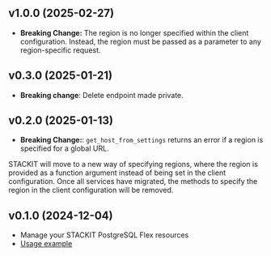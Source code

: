 ## v1.0.0 (2025-02-27)

- **Breaking Change:** The region is no longer specified within the client configuration. Instead, the region must be passed as a parameter to any region-specific request.

## v0.3.0 (2025-01-21)

- **Breaking change**: Delete endpoint made private.

## v0.2.0 (2025-01-13)

- **Breaking Change:**: `get_host_from_settings` returns an error if a region is specified for a global URL.

STACKIT will move to a new way of specifying regions, where the region is provided as a function argument instead of being set in the client configuration. Once all services have migrated, the methods to specify the region in the client configuration will be removed.

## v0.1.0 (2024-12-04)

- Manage your STACKIT PostgreSQL Flex resources
- [Usage example](https://github.com/stackitcloud/stackit-sdk-python/tree/main/examples/postgresflex)

